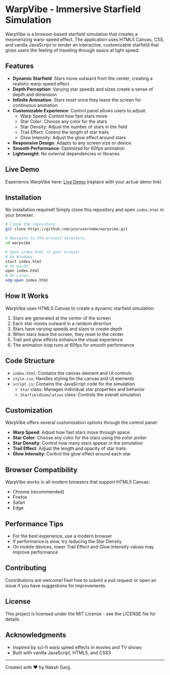 # WarpVibe - Immersive Starfield Simulation

WarpVibe is a browser-based starfield simulation that creates a mesmerizing warp-speed effect. The application uses HTML5 Canvas, CSS, and vanilla JavaScript to render an interactive, customizable starfield that gives users the feeling of traveling through space at light speed.

## Features

- **Dynamic Starfield**: Stars move outward from the center, creating a realistic warp-speed effect
- **Depth Perception**: Varying star speeds and sizes create a sense of depth and dimension
- **Infinite Animation**: Stars reset once they leave the screen for continuous animation
- **Customizable Experience**: Control panel allows users to adjust:
  - Warp Speed: Control how fast stars move
  - Star Color: Choose any color for the stars
  - Star Density: Adjust the number of stars in the field
  - Trail Effect: Control the length of star trails
  - Glow Intensity: Adjust the glow effect around stars
- **Responsive Design**: Adapts to any screen size or device
- **Smooth Performance**: Optimized for 60fps animation
- **Lightweight**: No external dependencies or libraries

## Live Demo

Experience WarpVibe here: [Live Demo](https://your-demo-link.com) (replace with your actual demo link)

## Installation

No installation required! Simply clone this repository and open `index.html` in your browser.

```bash
# Clone the repository
git clone https://github.com/yourusername/warpvibe.git

# Navigate to the project directory
cd warpvibe

# Open index.html in your browser
# On Windows:
start index.html
# On macOS:
open index.html
# On Linux:
xdg-open index.html
```

## How It Works

WarpVibe uses HTML5 Canvas to create a dynamic starfield simulation:

1. Stars are generated at the center of the screen
2. Each star moves outward in a random direction
3. Stars have varying speeds and sizes to create depth
4. When stars leave the screen, they reset to the center
5. Trail and glow effects enhance the visual experience
6. The animation loop runs at 60fps for smooth performance

## Code Structure

- `index.html`: Contains the canvas element and UI controls
- `style.css`: Handles styling for the canvas and UI elements
- `script.js`: Contains the JavaScript code for the simulation
  - `Star` class: Manages individual star properties and behavior
  - `StarfieldSimulation` class: Controls the overall simulation

## Customization

WarpVibe offers several customization options through the control panel:

- **Warp Speed**: Adjust how fast stars move through space
- **Star Color**: Choose any color for the stars using the color picker
- **Star Density**: Control how many stars appear in the simulation
- **Trail Effect**: Adjust the length and opacity of star trails
- **Glow Intensity**: Control the glow effect around each star

## Browser Compatibility

WarpVibe works in all modern browsers that support HTML5 Canvas:

- Chrome (recommended)
- Firefox
- Safari
- Edge

## Performance Tips

- For the best experience, use a modern browser
- If performance is slow, try reducing the Star Density
- On mobile devices, lower Trail Effect and Glow Intensity values may improve performance

## Contributing

Contributions are welcome! Feel free to submit a pull request or open an issue if you have suggestions for improvements.

## License

This project is licensed under the MIT License - see the LICENSE file for details.

## Acknowledgments

- Inspired by sci-fi warp speed effects in movies and TV shows
- Built with vanilla JavaScript, HTML5, and CSS3

---


Created with ❤️ by Naksh Garg
